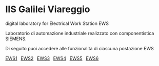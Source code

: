 # IIS Galilei Viareggio
digital laboratory for Electrical Work Station EWS

Laboratorio di automazione industriale realizzato con componentistica SIEMENS.

Di seguito puoi accedere alle funzionalità di ciascuna postazione EWS 

[EWS1](/docs/ews1.md) &ensp;[EWS2](/docs/ews2.md) &ensp;[EWS3](/docs/ews3.md) &ensp;[EWS4](/docs/ews4.md) &ensp;[EWS5](/docs/ews5.md) &ensp;[EWS6](/docs/ews6.md) 
